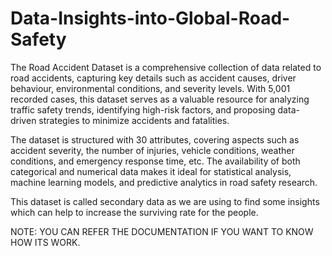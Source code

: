 # Data-Insights-into-Global-Road-Safety

The Road Accident Dataset is a comprehensive collection of data related to road accidents,
capturing key details such as accident causes, driver behaviour, environmental conditions,
and severity levels. With 5,001 recorded cases, this dataset serves as a valuable resource
for analyzing traffic safety trends, identifying high-risk factors, and proposing data-driven
strategies to minimize accidents and fatalities.

The dataset is structured with 30 attributes, covering aspects such as accident severity, the
number of injuries, vehicle conditions, weather conditions, and emergency response time, etc.
The availability of both categorical and numerical data makes it ideal for statistical analysis,
machine learning models, and predictive analytics in road safety research.

This dataset is called secondary data as we are using to find some insights which can help to
increase the surviving rate for the people.

NOTE: YOU CAN REFER THE DOCUMENTATION IF YOU WANT TO KNOW HOW ITS WORK.
